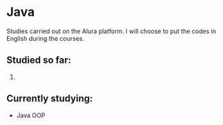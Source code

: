 # Java

Studies carried out on the Alura platform. I will choose to put the codes in English during the courses.



## Studied so far:

1. 

## Currently studying:

- Java OOP

